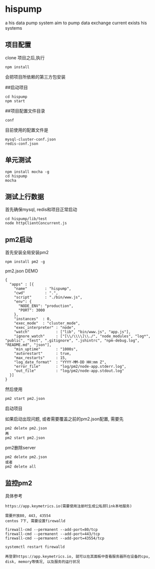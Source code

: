 # hispump
a his data pump system aim to pump data exchange current exists his systems 

## 项目配置
clone 项目之后,执行

    npm install
会把项目所依赖的第三方包安装

##启动项目

    cd hispump
    npm start 
    
##项目配置文件目录

    conf
目前使用的配置文件是

    mysql-cluster-conf.json
    redis-conf.json
    
## 单元测试

    npm install mocha -g
    cd hispump
    mocha
    
## 测试上行数据
首先确保mysql, redis和项目正常启动

    cd hispump/lib/test
    node httpClientConcurrent.js
    
## pm2启动
首先安装全局安装pm2

    npm install pm2 -g

pm2.json DEMO

    {
      "apps" : [{
        "name"        : "hispump",
        "cwd"         : ".",
        "script"      : "./bin/www.js",
        "env": {
          "NODE_ENV": "production",
          "PORT": 3000
        },
        "instances"  : 0,
        "exec_mode"  : "cluster_mode",
        "exec_interpreter" : "node",
        "watch"            : ["lib", "bin/www.js", "app.js"],
        "ignore_watch"     : ["[\\/\\\\]\\./", "node_modules", "log*", "public", "test", ".gitignore", ".jshintrc", "npm-debug.log", "README.md", "json"],
        "min_uptime"       : "1000s",
        "autorestart"      : true,
        "max_restarts"     : 15,
        "log_date_format"  : "YYYY-MM-DD HH:mm Z",
        "error_file"       : "log/pm2/node-app.stderr.log",
        "out_file"         : "log/pm2/node-app.stdout.log"
      }]
    }
 
然后使用

    pm2 start pm2.json

启动项目

如果启动出现问题, 或者需要覆盖之前的pm2.json配置, 需要先

    pm2 delete pm2.json
    再
    pm2 start pm2.json

pm2删除server

    pm2 delete pm2.json
    或者
    pm2 delete all

## 监控pm2

具体参考

    https://app.keymetrics.io(需要使用注册时生成公私钥link本地服务)

    需要开放80, 443, 43554
    centos 7下, 需要设置firewalld

    firewall-cmd --permanent --add-port=80/tcp
    firewall-cmd --permanent --add-port=443/tcp
    firewall-cmd --permanent --add-port=43554/tcp

    systemctl restart firewalld

    再登录https://app.keymetrics.io, 就可以在其面板中查看服务器所在设备的cpu, disk, memory等情况, 以及服务的运行状况